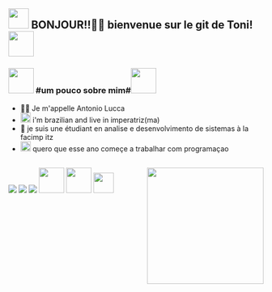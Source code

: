 <h2><img src="https://media.giphy.com/media/gR2FAWPWEEW1zhOWvy/giphy.gif" width="40"/> BONJOUR!!👋🏻 bienvenue sur le git de Toni! <img src="https://media.giphy.com/media/rUMZDt7hgS55Hgh666/giphy.gif" width="50"></h2>

### <img src="https://media.giphy.com/media/iJsjsm6dhNPiQBvztq/giphy.gif" width="50"> #um pouco sobre mim#<img src="https://media.giphy.com/media/gHbRenN4AVLDTi9pdd/giphy.gif" width="50">

- 👦🏻 Je m'appelle Antonio Lucca
- <img src="https://media.giphy.com/media/S3W74K8gy3h1iI1x0L/giphy.gif" width="20"> i'm brazilian and live in imperatriz(ma)
- 🔭 je suis une étudiant en analise e desenvolvimento de sistemas à la facimp itz
- <img src="https://media.giphy.com/media/lqFSrdm94nEAFDxPp7/giphy.gif" width="20"> quero que esse ano começe a trabalhar com programaçao

##
<img align='right' src="https://i.picasion.com/pic92/8a50d379479ec44ca0276cc53087a6d2.gif" width="230">

<div> 
<a href="https://www.instagram.com/antonio_lucca27" target="_blank"><img src="https://img.shields.io/badge/-Instagram-%23E4405F?style=for-the-badge&logo=instagram&logoColor=white" target="_blank"></a>
<a href="https://mail.google.com/mail/u/0/#inbox" target="_blank"><img src="https://img.shields.io/badge/Gmail-%23333?style=for-the-badge&logo=gmail&logoColor=white" target="_blank"></a> 
 <a href="https://www.linkedin.com/in/antonio-lucca-nascimento-rodrigues-maia-b90860270/" target="_blank"><img src="https://img.shields.io/badge/-LinkedIn-%230077B5?style=for-the-badge&logo=linkedin&logoColor=white" target="_blank"></a> 

 <img src="https://media.giphy.com/media/QynKqvM4I2EFrOH51P/giphy.gif" width="50">
  <img src="https://media.giphy.com/media/fVJn7sPHp0T0kzMnIk/giphy.gif" width="50">
  <img src="https://media.giphy.com/media/S3W74K8gy3h1iI1x0L/giphy.gif" width="40">
  </div>
